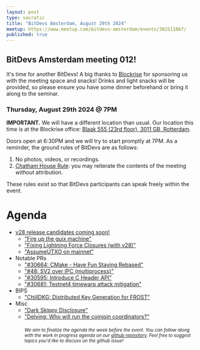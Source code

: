 ```yaml
---
layout: post
type: socratic
title: "BitDevs Amsterdam, August 29th 2024"
meetup: https://www.meetup.com/bitdevs-amsterdam/events/302511067/
published: true
---
```


## BitDevs Amsterdam meeting 012!

It's time for another BitDevs! A big thanks to [Blockrise](https://blockrise.com) for sponsoring us with the meeting space and snacks! Drinks and light snacks will be provided, so please ensure you have some dinner beforehand or bring it along to the seminar.

### Thursday, August 29th 2024 @ 7PM

**IMPORTANT.** We will have a different location than usual. Our location this time is at the Blockrise office: [Blaak 555 (23rd floor), 3011 GB, Rotterdam](https://maps.app.goo.gl/9AVUnR6ZxAWxp4vx6).

Doors open at 6:30PM and we will try to start promptly at 7PM. As a reminder, the ground rules of BitDevs are as follows:

1. No photos, videos, or recordings.
1. [Chatham House Rule](https://en.wikipedia.org/wiki/Chatham_House_Rule): you may
   reiterate the contents of the meeting *without* attribution.

These rules exist so that BitDevs participants can speak freely within the event.

# Agenda

* [v28 release candidates coming soon!](https://github.com/bitcoin/bitcoin/issues/29891)
  * ["Fire up the guix machine"](github.com/bitcoin-dev-tools/bgt)
  * ["Fixing Lightning Force Closures (with v28)"](https://mblack.io/posts/fixing-lightning-force-closures/)
  * ["AssumeUTXO on mainnet"](https://github.com/bitcoin/bitcoin/pull/28553)
* Notable PRs
  * ["#30664: CMake - Have Fun Staying Rebased"](https://github.com/bitcoin/bitcoin/pull/30664)
  * ["#48: SV2 over IPC (multiprocess)"](https://github.com/Sjors/bitcoin/pull/48)
  * ["#30595: Introduce C Header API"](https://github.com/bitcoin/bitcoin/pull/30595)
  * ["#30681: Testnet4 timewarp attack mitigation"](https://github.com/bitcoin/bitcoin/pull/30681)
* BIPS
  * ["ChillDKG: Distributed Key Generation for FROST"](https://github.com/BlockstreamResearch/bip-frost-dkg)
* Misc
  * ["Dark Skippy Disclosure"](https://darkskippy.com)
  * ["Delving: Who will run the coinjoin coordinators?"](https://delvingbitcoin.org/t/who-will-run-the-coinjoin-coordinators/934)
<br/><br/>
<small><i>We aim to finalize the agenda the week before the event. You can follow along with the work in progress agenda on our [github repository](https://github.com/bitdevsamsterdam/bitdevsamsterdam.github.io/issues/). Feel free to suggest topics you'd like to discuss on the github issue!</i></small>
